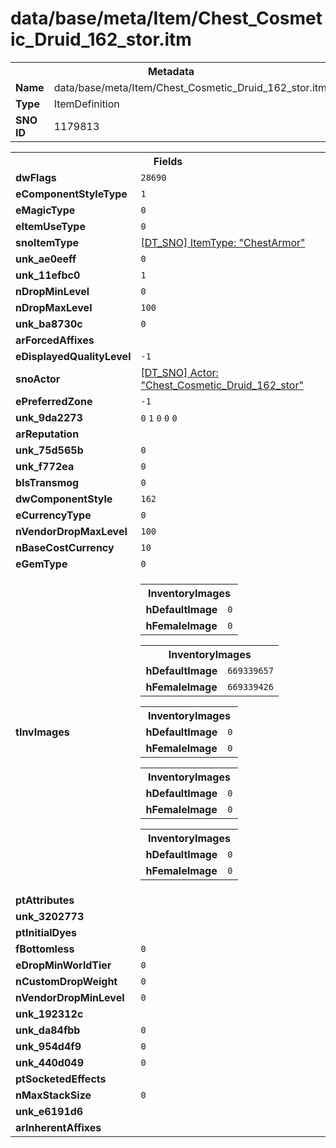 <h1>data/base/meta/Item/Chest_Cosmetic_Druid_162_stor.itm</h1><table><tr><th colspan="100%">Metadata</th></tr><tr><td><b>Name</b></td><td>data/base/meta/Item/Chest_Cosmetic_Druid_162_stor.itm</td></tr><tr><td><b>Type</b></td><td>ItemDefinition</td></tr><tr><td><b>SNO ID</b></td><td>1179813</td></tr></table>

<table><tr><th colspan="100%">Fields</th></tr><tr><td><b>dwFlags</b></td><td><code>28690</code></td></tr><tr><td><b>eComponentStyleType</b></td><td><code>1</code></td></tr><tr><td><b>eMagicType</b></td><td><code>0</code></td></tr><tr><td><b>eItemUseType</b></td><td><code>0</code></td></tr><tr><td><b>snoItemType</b></td><td><a href="..\ItemType\ChestArmor.itt">[DT_SNO] ItemType: "ChestArmor"</a></td></tr><tr><td><b>unk_ae0eeff</b></td><td><code>0</code></td></tr><tr><td><b>unk_11efbc0</b></td><td><code>1</code></td></tr><tr><td><b>nDropMinLevel</b></td><td><code>0</code></td></tr><tr><td><b>nDropMaxLevel</b></td><td><code>100</code></td></tr><tr><td><b>unk_ba8730c</b></td><td><code>0</code></td></tr><tr><td><b>arForcedAffixes</b></td><td></td></tr><tr><td><b>eDisplayedQualityLevel</b></td><td><code>-1</code></td></tr><tr><td><b>snoActor</b></td><td><a href="..\Actor\Chest_Cosmetic_Druid_162_stor.acr">[DT_SNO] Actor: "Chest_Cosmetic_Druid_162_stor"</a></td></tr><tr><td><b>ePreferredZone</b></td><td><code>-1</code></td></tr><tr><td><b>unk_9da2273</b></td><td><code>0</code>
<code>1</code>
<code>0</code>
<code>0</code>
<code>0</code>
</td></tr><tr><td><b>arReputation</b></td><td></td></tr><tr><td><b>unk_75d565b</b></td><td><code>0</code></td></tr><tr><td><b>unk_f772ea</b></td><td><code>0</code></td></tr><tr><td><b>bIsTransmog</b></td><td><code>0</code></td></tr><tr><td><b>dwComponentStyle</b></td><td><code>162</code></td></tr><tr><td><b>eCurrencyType</b></td><td><code>0</code></td></tr><tr><td><b>nVendorDropMaxLevel</b></td><td><code>100</code></td></tr><tr><td><b>nBaseCostCurrency</b></td><td><code>10</code></td></tr><tr><td><b>eGemType</b></td><td><code>0</code></td></tr><tr><td><b>tInvImages</b></td><td><table><tr><th colspan="100%">InventoryImages</th></tr><tr><td><b>hDefaultImage</b></td><td><code>0</code></td></tr><tr><td><b>hFemaleImage</b></td><td><code>0</code></td></tr></table>


<table><tr><th colspan="100%">InventoryImages</th></tr><tr><td><b>hDefaultImage</b></td><td><code>669339657</code></td></tr><tr><td><b>hFemaleImage</b></td><td><code>669339426</code></td></tr></table>


<table><tr><th colspan="100%">InventoryImages</th></tr><tr><td><b>hDefaultImage</b></td><td><code>0</code></td></tr><tr><td><b>hFemaleImage</b></td><td><code>0</code></td></tr></table>


<table><tr><th colspan="100%">InventoryImages</th></tr><tr><td><b>hDefaultImage</b></td><td><code>0</code></td></tr><tr><td><b>hFemaleImage</b></td><td><code>0</code></td></tr></table>


<table><tr><th colspan="100%">InventoryImages</th></tr><tr><td><b>hDefaultImage</b></td><td><code>0</code></td></tr><tr><td><b>hFemaleImage</b></td><td><code>0</code></td></tr></table>


</td></tr><tr><td><b>ptAttributes</b></td><td></td></tr><tr><td><b>unk_3202773</b></td><td></td></tr><tr><td><b>ptInitialDyes</b></td><td></td></tr><tr><td><b>fBottomless</b></td><td><code>0</code></td></tr><tr><td><b>eDropMinWorldTier</b></td><td><code>0</code></td></tr><tr><td><b>nCustomDropWeight</b></td><td><code>0</code></td></tr><tr><td><b>nVendorDropMinLevel</b></td><td><code>0</code></td></tr><tr><td><b>unk_192312c</b></td><td></td></tr><tr><td><b>unk_da84fbb</b></td><td><code>0</code></td></tr><tr><td><b>unk_954d4f9</b></td><td><code>0</code></td></tr><tr><td><b>unk_440d049</b></td><td><code>0</code></td></tr><tr><td><b>ptSocketedEffects</b></td><td></td></tr><tr><td><b>nMaxStackSize</b></td><td><code>0</code></td></tr><tr><td><b>unk_e6191d6</b></td><td></td></tr><tr><td><b>arInherentAffixes</b></td><td></td></tr></table>


